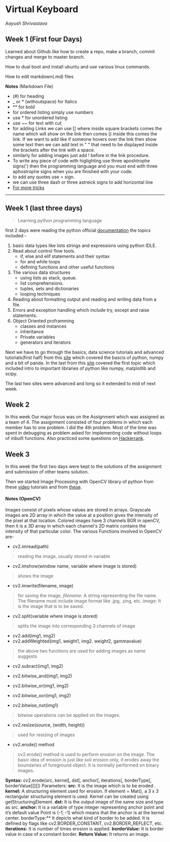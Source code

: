 # Virtual Keyboard
_Aayush Shrivastava_

## Week 1 (First four Days)
Learned about Github like how to create a repo, make a branch, commit changes and merge to master branch.

How to dual boot and install ubuntu and use various linux commands.

How to edit markdown(.md) files
    
**Notes** (Markdown File)
    
* (#) for heading
* _ or * (withoutspace) for Italics
*  ** for bold
* for ordered listing simply use numbers
* use * for unordered listing
* use ~~ for text with cut
* for adding Links we can use [] where inside square brackets comes the name which will show on the link then comes () inside this comes the link. If we want to add like if someone hovers over the link then show some text then we can add text in " " that need to be displayed inside the brackets after the link with a space.
* similarly for adding images just add ! before in the link procedure.
* To write any piece of code with higlighting use three aposhtrophe signs(') then the programming language and you must end with three aphostrophe signs when you are finished with your code.
* to add any quotes use > sign.
* we can use three dash or three astreick signs to add horizontal line    
* [For more tricks](https://guides.github.com/pdfs/markdown-cheatsheet-online.pdf)

---

## Week 1 (last three days)

>Learning python programming language

first 2 days were reading the python official [documentation](https://docs.python.org/3/tutorial/index.html) the topics included -
1. basic data types like lists strings and expressions using python IDLE.
2. Read about control flow tools.
     - if, else and elif statements and their syntax
     - for and while loops
     - defining functions and other useful functions
3. The various data structures
     - using lists as stack, queue.
     - list comprehensions.
     - tuples, sets and dictionaries
     - looping techniques
4. Reading about formatting output and reading and writing data from a file.
5. Errors and exception handling which include try, except and raise statements.
6. Object Oriented proframming
     - classes and instances 
     - inheritance
     - Private variables 
     - generators and iterators

Next we have to go through the basics, data science tutorials and advanced tutorials(first half) from this [site](https://www.learnpython.org/) which covered the bascis of python, numpy and a bit of panda.
In the last from this [site](https://scipy-lectures.org/) covered the first topic which included intro to important libraries of python like numpy, matplotlib and scipy.

The last two sites were advanced and long so it extended to mid of next week.

## Week 2

In this week Our major focus was on the Assignment which was assigned as a team of 4. The assignment consisted of four problems in which each member has to one problem.
I did the 4th problem.
Most of the time was spent in debugging as problem asked for implementing code without loops of inbuilt functions.
Also practiced some questions on [Hackerrank](https://www.hackerrank.com/domains/python).

## Week 3

In this week the first two days were kept to the solutions of the assignment and submission of other teams solution.

Then we started Image Processing with OpenCV library of python from these [video](https://www.youtube.com/watch?v=kdLM6AOd2vc&list=PLS1QulWo1RIa7D1O6skqDQ-JZ1GGHKK-K) tutorials and from [these](https://www.geeksforgeeks.org/opencv-python-tutorial/).

#### Notes (OpenCV)
Images consist of pixels whose values are stored in arrays. Grayscale images are 2D array in which the value at a position gives the intensity of the pixel at that location. Colored images have 3 channels BGR in openCV, then it is a 3D array in which each channel's 2D matrix contains the intensity of that particular color.
The various Functions involved in OpenCV are-

* cv2.imread(path)
> reading the image, usually stored in variable

* cv2.imshow(window name, variable where image is stored)
> shows the image

* cv2.imwrite(filename, image)
> for saving the image, *filename*: A string representing the file name. The filename must include image format like .jpg, .png, etc.
*image*: It is the image that is to be saved.

* cv2.split(variable where image is stored)
> splits the image into corresponding 3 channels of image

* cv2.add(img1, img2)
* cv2.addWeighted(img1, weight1, img2. weight2, gammavalue)
> the above two functions are used for adding images as name suggests

* cv2.subract(img1, img2)

* cv2.bitwise_and(img1, img2)
* cv2.bitwise_or(img1, img2)
* cv2.bitwise_xor(img1, img2)
* cv2.bitwise_not(img1)
> bitwise operations can be applied on the images.

* cv2.resize(source, (width, height))
> used for resizing of images

* cv2.erode() method
> cv2.erode() method is used to perform erosion on the image. The basic idea of erosion is just like soil erosion only, it erodes away the boundaries of foreground object. It is normally performed on binary images.

**Syntax:** cv2.erode(src, kernel[, dst[, anchor[, iterations[, borderType[, borderValue]]]]])
Parameters:
**src:** It is the image which is to be eroded .
**kernel:** A structuring element used for erosion. If element = Mat(), a 3 x 3 rectangular structuring element is used. Kernel can be created using getStructuringElement.
**dst:** It is the output image of the same size and type as src.
**anchor:** It is a variable of type integer representing anchor point and it’s default value Point is (-1, -1) which means that the anchor is at the kernel center.
borderType:** It depicts what kind of border to be added. It is defined by flags like cv2.BORDER_CONSTANT, cv2.BORDER_REFLECT, etc.
**iterations:** It is number of times erosion is applied.
**borderValue:** It is border value in case of a constant border.
**Return Value:** It returns an image.

